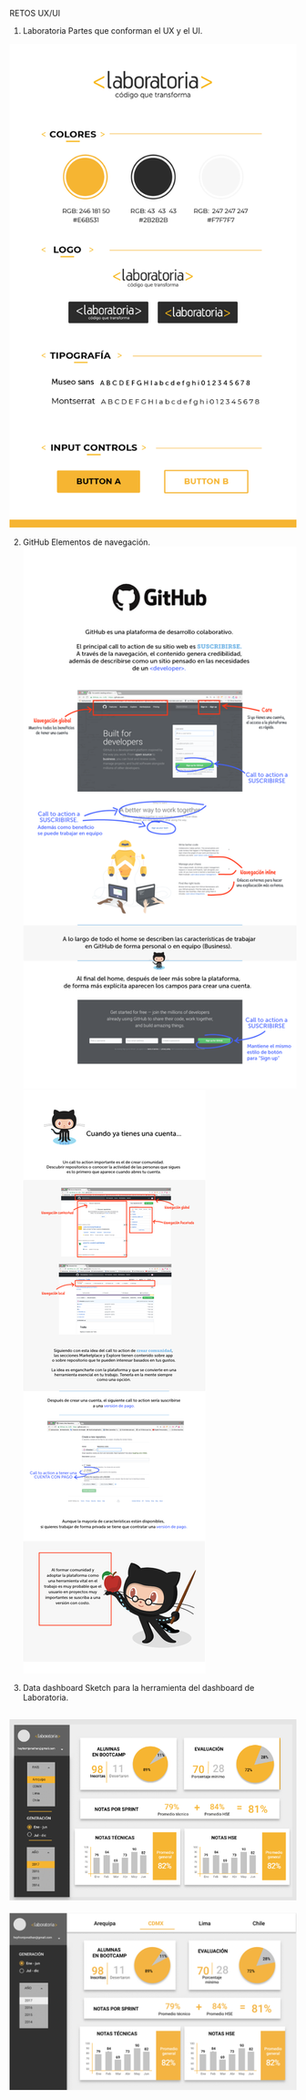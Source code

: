 RETOS UX/UI

1. Laboratoria
Partes que conforman el UX y el UI.

![Guía de estilo](images/style-guide.png)

2. GitHub
Elementos de navegación.
![GitHub sin cuenta](images/github-01.png)
![GitHub con cuenta](images/github-02.png)

3. Data dashboard
Sketch para la herramienta del dashboard de Laboratoria.

![Dashboard Laboratoria](images/dashboard-lab.png)
--------
![Dashboard](images/dashboard.png)
